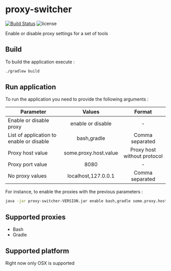 # proxy-switcher

[![Build Status](https://travis-ci.org/jntakpe/proxy-switcher.svg?branch=master)](https://travis-ci.org/jntakpe/devs-skills)
![license](https://img.shields.io/badge/license-MIT-blue.svg)


Enable or disable proxy settings for a set of tools

## Build

To build the application execute :  
```bash
./gradlew build 
```

## Run application

To run the application you need to provide the following arguments :

| Parameter                                | Values                | Format                      |
| ---------------------------------------- |:---------------------:| :--------------------------:|
| Enable or disable proxy                  | enable or disable     | -                           |
| List of application to enable or disable | bash,gradle           | Comma separated             |
| Proxy host value                         | some.proxy.host.value | Proxy host without protocol |
| Proxy port value                         | 8080                  | -                           |
| No proxy values                          | localhost,127.0.0.1   | Comma separated             |

For instance, to enable the proxies with the previous parameters : 
```bash
java -jar proxy-switcher-VERSION.jar enable bash,gradle some.proxy.host.value 8080 localhost,127.0.0.1
```

## Supported proxies

* Bash
* Gradle

## Supported platform

Right now only OSX is supported
